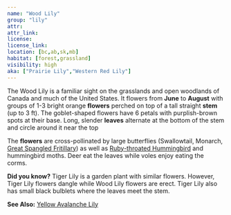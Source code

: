```yaml
---
name: "Wood Lily"
group: "lily"
attr: 
attr_link: 
license: 
license_link: 
location: [bc,ab,sk,mb]
habitat: [forest,grassland]
visibility: high 
aka: ["Prairie Lily","Western Red Lily"]
---
```

The Wood Lily is a familiar sight on the grasslands and open woodlands of Canada and much of the United States. It flowers from **June** to **August** with groups of 1-3 bright orange **flowers** perched on top of a tall straight **stem** (up to 3 ft). The goblet-shaped flowers have 6 petals with purplish-brown spots at their base. Long, slender **leaves** alternate at the bottom of the stem and circle around it near the top

The **flowers** are cross-pollinated by large butterflies (Swallowtail, Monarch, [Great Spangled Fritillary](/insects/greatfrit)) as well as [Ruby-throated Hummingbird](/birds/rubyhum) and hummingbird moths. Deer eat the leaves while voles enjoy eating the corms.

**Did you know?** Tiger Lily is a garden plant with similar flowers. However, Tiger Lily flowers dangle while Wood Lily flowers are erect. Tiger Lily also has small black bulblets where the leaves meet the stem.

<!-- generated, do not edit -->
**See Also:**
[Yellow Avalanche Lily](/plants/yelaval)
